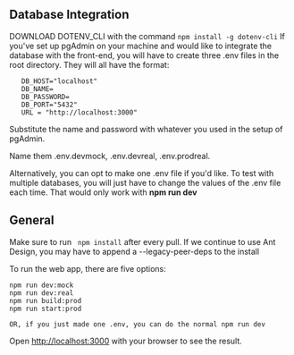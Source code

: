 ## Database Integration

DOWNLOAD DOTENV_CLI with the command ```npm install -g dotenv-cli```
If you've set up pgAdmin on your machine and would like to integrate the database with the front-end, you will have to create three .env files in the root directory. They will all have the format: 
```
   DB_HOST="localhost"
   DB_NAME=
   DB_PASSWORD=
   DB_PORT="5432"
   URL = "http://localhost:3000"
```
Substitute the name and password with whatever you used in the setup of pgAdmin.

Name them .env.devmock, .env.devreal, .env.prodreal.

Alternatively, you can opt to make one .env file if you'd like. To test with multiple databases, you will just have to change the values of the .env file each time. That would only work with **npm run dev**

## General

Make sure to run ``` npm install``` after every pull. If we continue to use Ant Design, you may have to append a --legacy-peer-deps to the install

To run the web app, there are five options:

```
npm run dev:mock
npm run dev:real
npm run build:prod
npm run start:prod

OR, if you just made one .env, you can do the normal npm run dev
```

Open [http://localhost:3000](http://localhost:3000) with your browser to see the result.